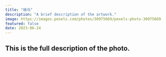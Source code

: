 ```yaml
---
title: "骑马"
description: "A brief description of the artwork."
image: https://images.pexels.com/photos/30975669/pexels-photo-30975669.jpeg?auto=compress&cs=tinysrgb&w=1260&h=750&dpr=2
featured: false
date: 2023-06-24
---
```


## This is the full description of the photo.
